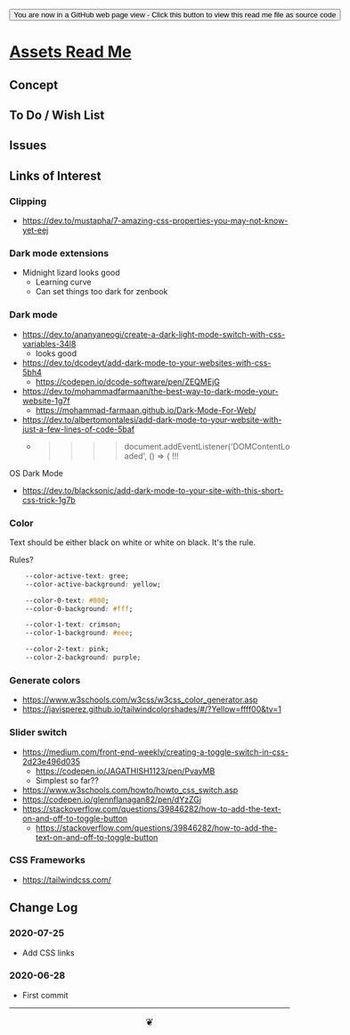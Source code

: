 <span style=display:none; >[You are now in a GitHub source code view - click this link to view Read Me file as a web page]( https://theo-armour.github.io/2020/assets/readme.html  "View file as a web page." ) </span>

<div><input type=button onclick=window.location.href="https://github.com/theo-armour/2020/tree/master/assets/";
value='You are now in a GitHub web page view - Click this button to view this read me file as source code' ></div>


# [Assets Read Me]( https://theo-armour.github.io/2020/assets/readme.html )

<!--@@@
<div style=height:300px;overflow:hidden;width:100%;resize:both; ><iframe src=https://theo-armour.github.io/2020/ height=100% width=100% ></iframe></div>
_Assets_

### Full Screen: [Assets]( https://theo-armour.github.io/2020/assets/ )
@@@-->


## Concept


## To Do / Wish List


## Issues


## Links of Interest

### Clipping

* https://dev.to/mustapha/7-amazing-css-properties-you-may-not-know-yet-eej

### Dark mode extensions

* Midnight lizard looks good
	* Learning curve
	* Can set things too dark for zenbook


### Dark mode

* https://dev.to/ananyaneogi/create-a-dark-light-mode-switch-with-css-variables-34l8
	* looks good
* https://dev.to/dcodeyt/add-dark-mode-to-your-websites-with-css-5bh4
	* https://codepen.io/dcode-software/pen/ZEQMEjG
* https://dev.to/mohammadfarmaan/the-best-way-to-dark-mode-your-website-1g7f
	* https://mohammad-farmaan.github.io/Dark-Mode-For-Web/
* https://dev.to/albertomontalesi/add-dark-mode-to-your-website-with-just-a-few-lines-of-code-5baf
	* >>>> document.addEventListener('DOMContentLoaded', () => { !!!


OS Dark Mode

* https://dev.to/blacksonic/add-dark-mode-to-your-site-with-this-short-css-trick-1g7b


### Color

Text should be either black on white or white on black. It's the rule.

Rules?

``` css
	--color-active-text: gree;
	--color-active-background: yellow;

	--color-0-text: #000;
	--color-0-background: #fff;

	--color-1-text: crimson;
	--color-1-background: #eee;

	--color-2-text: pink;
	--color-2-background: purple;
```

### Generate colors

* https://www.w3schools.com/w3css/w3css_color_generator.asp
* https://javisperez.github.io/tailwindcolorshades/#/?Yellow=ffff00&tv=1


### Slider switch

* https://medium.com/front-end-weekly/creating-a-toggle-switch-in-css-2d23e496d035
	* https://codepen.io/JAGATHISH1123/pen/PvayMB
	* Simplest so far??
* https://www.w3schools.com/howto/howto_css_switch.asp
* https://codepen.io/glennflanagan82/pen/dYzZGj
* https://stackoverflow.com/questions/39846282/how-to-add-the-text-on-and-off-to-toggle-button
	* https://stackoverflow.com/questions/39846282/how-to-add-the-text-on-and-off-to-toggle-button

### CSS Frameworks

* https://tailwindcss.com/


## Change Log

### 2020-07-25

* Add CSS links

### 2020-06-28

* First commit


***

<center title="hello!" ><a href=javascript:window.scrollTo(0,0); style=font-size:2ch;text-decoration:none; > ❦ </a></center>

